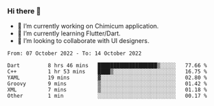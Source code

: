 ### Hi there 👋

<!--
**devcat37/devcat37** is a ✨ _special_ ✨ repository because its `README.md` (this file) appears on your GitHub profile.-->


- 🔭 I’m currently working on Chimicum application.
- 🌱 I’m currently learning Flutter/Dart.
- 👯 I’m looking to collaborate with UI designers.
<!-- - 🤔 I’m looking for help with ... -->

<!--START_SECTION:waka-->

```text
From: 07 October 2022 - To: 14 October 2022

Dart         8 hrs 46 mins   ███████████████████▒░░░░░   77.66 %
C++          1 hr 53 mins    ████▒░░░░░░░░░░░░░░░░░░░░   16.75 %
YAML         19 mins         ▓░░░░░░░░░░░░░░░░░░░░░░░░   02.80 %
Groovy       9 mins          ▒░░░░░░░░░░░░░░░░░░░░░░░░   01.42 %
XML          7 mins          ▒░░░░░░░░░░░░░░░░░░░░░░░░   01.18 %
Other        1 min           ░░░░░░░░░░░░░░░░░░░░░░░░░   00.17 %
```

<!--END_SECTION:waka-->
